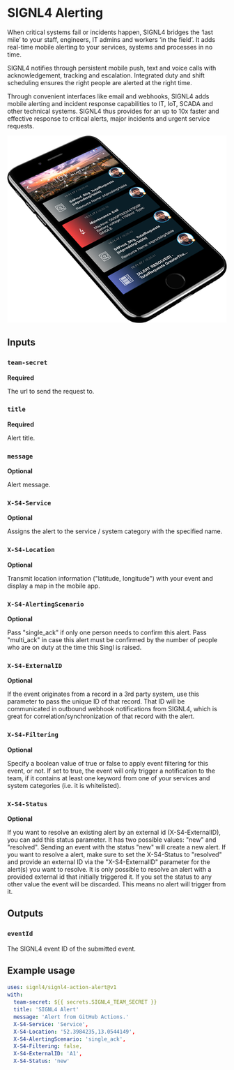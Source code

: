 # SIGNL4 Alerting

When critical systems fail or incidents happen, SIGNL4 bridges the ‘last mile’ to your staff, engineers, IT admins and workers ‘in the field’. It adds real-time mobile alerting to your services, systems and processes in no time.

SIGNL4 notifies through persistent mobile push, text and voice calls with acknowledgement, tracking and escalation. Integrated duty and shift scheduling ensures the right people are alerted at the right time.

Through convenient interfaces like email and webhooks, SIGNL4 adds mobile alerting and incident response capabilities to IT, IoT, SCADA and other technical systems.
SIGNL4 thus provides for an up to 10x faster and effective response to critical alerts, major incidents and urgent service requests.

![SIGNL4 Alert](signl4.png)

## Inputs

### `team-secret`

**Required**

The url to send the request to.

### `title`

**Required**

Alert title.

### `message`

**Optional**

Alert message.

### `X-S4-Service`

**Optional**

Assigns the alert to the service / system category with the specified name.

### `X-S4-Location`

**Optional**

Transmit location information ("latitude, longitude") with your event and display a map in the mobile app.

### `X-S4-AlertingScenario`

**Optional**

Pass "single_ack" if only one person needs to confirm this alert. Pass "multi_ack" in case this alert must be confirmed by the number of people who are on duty at the time this Singl is raised.

### `X-S4-ExternalID`

**Optional**

If the event originates from a record in a 3rd party system, use this parameter to pass the unique ID of that record. That ID will be communicated in outbound webhook notifications from SIGNL4, which is great for correlation/synchronization of that record with the alert.

### `X-S4-Filtering`

**Optional**

Specify a boolean value of true or false to apply event filtering for this event, or not. If set to true, the event will only trigger a notification to the team, if it contains at least one keyword from one of your services and system categories (i.e. it is whitelisted).

### `X-S4-Status`

**Optional**

If you want to resolve an existing alert by an external id (X-S4-ExternalID), you can add this status parameter. It has two possible values: "new" and "resolved". Sending an event with the status "new" will create a new alert. If you want to resolve a alert, make sure to set the X-S4-Status to "resolved" and provide an external ID via the "X-S4-ExternalID" parameter for the alert(s) you want to resolve. It is only possible to resolve an alert with a provided external id that initially triggered it. If you set the status to any other value the event will be discarded. This means no alert will trigger from it.

## Outputs

### `eventId`

The SIGNL4 event ID of the submitted event.

## Example usage

```yaml
uses: signl4/signl4-action-alert@v1
with:
  team-secret: ${{ secrets.SIGNL4_TEAM_SECRET }}
  title: 'SIGNL4 Alert'
  message: 'Alert from GitHub Actions.'
  X-S4-Service: 'Service',
  X-S4-Location: '52.3984235,13.0544149',
  X-S4-AlertingScenario: 'single_ack',
  X-S4-Filtering: false,
  X-S4-ExternalID: 'A1',
  X-S4-Status: 'new'
```
